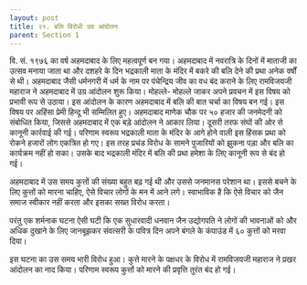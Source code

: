```yaml
---
layout: post
title: २१. बलि विरोधी उग्र आंदोलन
parent: Section 1
---
```


वि. सं. १९७६ का वर्ष अहमदाबाद के लिए महत्वपूर्ण बन गया। अहमदाबाद में नवरात्रि के दिनों में माताजी का उत्सव मनाया जाता था और दशहरे के दिन भद्रकाली माता के मंदिर में बकरे की बलि देने की प्रथा अनेक वर्षों से थी। अहमदाबाद जैसी धर्मनगरी में धर्म के नाम पर पंचेन्द्रिय जीव का वध बंद कराने के लिए रामविजयजी महाराज ने अहमदाबाद में उग्र आंदोलन शुरू किया। मोहल्ले- मोहल्ले जाकर अपने प्रवचन में इस विषय को प्रभावी रूप से उठाया। इस आंदोलन के कारण अहमदाबाद में बलि की बात चर्चा का विषय बन गई। इस विषय पर अहिंसा प्रेमी हिन्दू भी सम्मिलित हुए। अहमदाबाद माणेक चौक पर ५० हजार की जनमेदनी को संबोधित किया, जिससे अहमदाबाद में एक बड़े आंदोलन ने आकार लिया। दूसरी तरफ संघों की ओर से कानूनी कार्रवाई की गई। परिणाम स्वरूप भद्रकाली माता के मंदिर के आगे होने वाली इस हिंसक प्रथा को रोकने हजारों लोग एकत्रित हो गए। इस तरह प्रचंड विरोध के सामने पुजारियों को झुकना पड़ा और बलि का कार्यक्रम नहीं हो सका। उसके बाद भद्रकाली मंदिर में बलि की प्रथा हमेशा के लिए कानूनी रूप से बंद हो गई।

अहमदाबाद में उस समय कुत्तों की संख्या बहुत बढ़ गई थी और उससे जनमानस परेशान था। इससे बचने के लिए कुत्तों को मारना चाहिए, ऐसे विचार लोगों के मन में आने लगे। स्वाभाविक है कि ऐसे विचार को जैन समाज स्वीकार नहीं करता और इसका सख्त विरोध करता।

परंतु एक शर्मनाक घटना ऐसी घटी कि एक सुधारवादी धनवान जैन उद्योगपति ने लोगों की भावनाओं को और अधिक दुखाने के लिए जानबूझकर संवत्सरी के पवित्र दिन अपने बंगले के कंपाउंड में ६० कुत्तों को मरवा दिया।

इस घटना का उस समय भारी विरोध हुआ। कुत्ते मारने के पक्षधर के विरोध में रामविजयजी महाराज ने प्रखर आंदोलन का नाद किया। परिणाम स्वरूप कुत्तों को मारने की प्रवृत्ति तुरंत बंद हो गई।